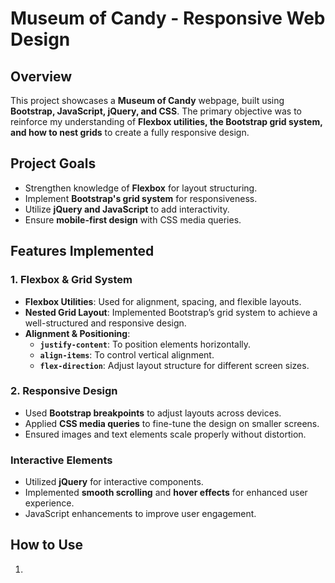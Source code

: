 # Museum of Candy - Responsive Web Design

## Overview
This project showcases a **Museum of Candy** webpage, built using **Bootstrap, JavaScript, jQuery, and CSS**. The primary objective was to reinforce my understanding of **Flexbox utilities, the Bootstrap grid system, and how to nest grids** to create a fully responsive design.

## Project Goals
- Strengthen knowledge of **Flexbox** for layout structuring.
- Implement **Bootstrap's grid system** for responsiveness.
- Utilize **jQuery and JavaScript** to add interactivity.
- Ensure **mobile-first design** with CSS media queries. 

## Features Implemented
### 1. Flexbox & Grid System
-  **Flexbox Utilities**: Used for alignment, spacing, and flexible layouts.
- **Nested Grid Layout**: Implemented Bootstrap’s grid system to achieve a well-structured and responsive design.
- **Alignment & Positioning**:
    - **`justify-content`**: To position elements horizontally.
    - **`align-items`**: To control vertical alignment.
    - **`flex-direction`**: Adjust layout structure for different screen sizes.
### 2. Responsive Design
- Used **Bootstrap breakpoints** to adjust layouts across devices.
- Applied **CSS media queries** to fine-tune the design on smaller screens. 
- Ensured images and text elements scale properly without distortion. 

### Interactive Elements
- Utilized **jQuery** for interactive components.
- Implemented **smooth scrolling** and **hover effects** for enhanced user experience.
- JavaScript enhancements to improve user engagement.

## How to Use
1. 